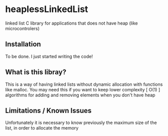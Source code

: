 # heaplessLinkedList
linked list C library for applications that does not have heap (like microcontrolers)

## Installation
To be done. I just started writing the code!

## What is this libray?
This is a way of having linked lists without dynamic allocation with functions like malloc. You may need this if you want to keep lower complexity [ O(1) ] algorithms for adding and removing elements when you don't have heap

## Limitations / Known Issues
Unfortunately it is necessary to know previously the maximum size of the list, in order to allocate the memory
